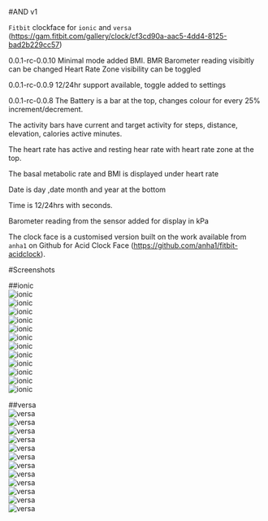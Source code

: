 #AND v1

`Fitbit` clockface for `ionic` and `versa`
(https://gam.fitbit.com/gallery/clock/cf3cd90a-aac5-4dd4-8125-bad2b229cc57)


0.0.1-rc-0.0.10
Minimal mode added
BMI. BMR Barometer reading visibitly can be changed
Heart Rate Zone visibility can be toggled

0.0.1-rc-0.0.9
12/24hr support  available, toggle added to settings

0.0.1-rc-0.0.8
The Battery is a bar at the top, changes colour for every 25% increment/decrement.

The activity bars have current and target activity for steps, distance, elevation, calories active minutes.

The heart rate has active and resting hear rate with heart rate zone at the top.

The basal metabolic rate and BMI is displayed under heart rate

Date is day ,date month and year  at the bottom

Time is 12/24hrs with seconds.

Barometer reading from the sensor added for display in kPa

The clock face is a customised version built on the work available from `anha1` on Github for Acid Clock Face (https://github.com/anha1/fitbit-acidclock).

#Screenshots

##ionic
<br/>
![ionic](screenshot/ionic/ionic_1.jpg)<br/>
![ionic](screenshot/ionic/ionic_2.jpg)<br/>
![ionic](screenshot/ionic/ionic_3.jpg)<br/>
![ionic](screenshot/ionic/ionic_4.jpg)<br/>
![ionic](screenshot/ionic/ionic_5.jpg)<br/>
![ionic](screenshot/ionic/ionic_6.jpg)<br/>
![ionic](screenshot/ionic/ionic_7.jpg)<br/>
![ionic](screenshot/ionic/ionic_8.jpg)<br/>
![ionic](screenshot/ionic/ionic_9.jpg)<br/>
![ionic](screenshot/ionic/ionic_10.jpg)<br/>
![ionic](screenshot/ionic/ionic_11.jpg)<br/>
![ionic](screenshot/ionic/ionic_12.jpg)<br/>


##versa
<br/>
![versa](screenshot/versa/versa_1.jpg)<br/>
![versa](screenshot/versa/versa_2.jpg)<br/>
![versa](screenshot/versa/versa_3.jpg)<br/>
![versa](screenshot/versa/versa_4.jpg)<br/>
![versa](screenshot/versa/versa_5.jpg)<br/>
![versa](screenshot/versa/versa_6.jpg)<br/>
![versa](screenshot/versa/versa_7.jpg)<br/>
![versa](screenshot/versa/versa_8.jpg)<br/>
![versa](screenshot/versa/versa_9.jpg)<br/>
![versa](screenshot/versa/versa_10.jpg)<br/>
![versa](screenshot/versa/versa_11.jpg)<br/>
![versa](screenshot/versa/versa_12.jpg)<br/>

